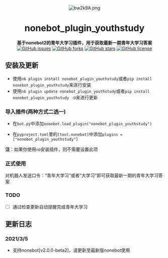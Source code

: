<div align="center">
    <img src="https://s4.ax1x.com/2022/03/05/bw2k9A.png" alt="bw2k9A.png" border="0"/>
    <h1>nonebot_plugin_youthstudy</h1>
    <b>基于nonebot2的青年大学习插件，用于获取最新一期青年大学习答案</b>
    <br/>
    <a href="https://github.com/ayanamiblhx/nonebot_plugin_youthstudy/issues"><img alt="GitHub issues" src="https://img.shields.io/github/issues/ayanamiblhx/nonebot_plugin_youthstudy?style=flat-square"></a>
    <a href="https://github.com/ayanamiblhx/nonebot_plugin_youthstudy/network"><img alt="GitHub forks" src="https://img.shields.io/github/forks/ayanamiblhx/nonebot_plugin_youthstudy?style=flat-square"></a>
    <a href="https://github.com/ayanamiblhx/nonebot_plugin_youthstudy/stargazers"><img alt="GitHub stars" src="https://img.shields.io/github/stars/ayanamiblhx/nonebot_plugin_youthstudy?style=flat-square"></a>
    <a href="https://github.com/ayanamiblhx/nonebot_plugin_youthstudy/blob/main/LICENSE"><img alt="GitHub license" src="https://img.shields.io/github/license/ayanamiblhx/nonebot_plugin_youthstudy?style=flat-square"></a>
</div>



## 安装及更新

- 使用`nb plugin install nonebot_plugin_youthstudy`或者`pip install nonebot_plugin_youthstudy`来进行安装
- 使用`nb plugin update nonebot_plugin_youthstudy`或者`pip install nonebot_plugin_youthstudy -U`来进行更新



### 导入插件(两种方式二选一)

- 在`bot.py`中添加`nonebot.load_plugin("nonebot_plugin_youthstudy")`

- 在`pyproject.toml`里的`[tool.nonebot]`中添加`plugins = ["nonebot_plugin_youthstudy"]`

**注**：如果你使用`nb`安装插件，则不需要设置此项



### 正式使用

对机器人发送口令：“青年大学习”或者“大学习”即可获取最新一期的青年大学习答案



### TODO

- [ ] 通过检查更新自动提醒完成青年大学习



## 更新日志

### 2021/3/5

- 支持nonebot[v2.0.0-beta2]，请更新至最新版nonebot使用

